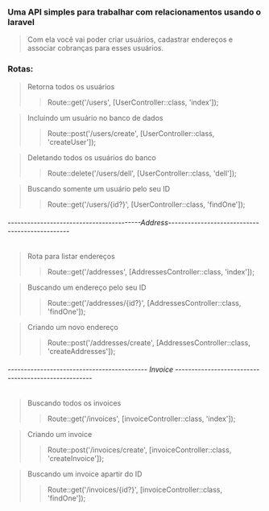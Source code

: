 ### Uma API simples para trabalhar com relacionamentos usando o laravel 

> Com ela você vai poder criar usuários, cadastrar endereços e associar cobranças para esses usuários.

### Rotas:

> Retorna todos os usuários
>> Route::get('/users', [UserController::class, 'index']);

> Incluindo um usuário no banco de dados
>> Route::post('/users/create', [UserController::class, 'createUser']);

> Deletando todos os usuários do banco
>> Route::delete('/users/dell', [UserController::class, 'dell']);

>Buscando somente um usuário pelo seu ID
>>Route::get('/users/{id?}', [UserController::class, 'findOne']);


###### -----------------------------------------Address-----------------------------------------------

> Rota para listar endereços
>>Route::get('/addresses', [AddressesController::class, 'index']);

> Buscando um endereço pelo seu ID
>>Route::get('/addresses/{id?}', [AddressesController::class, 'findOne']);

> Criando um novo endereço
>>Route::post('/addresses/create', [AddressesController::class, 'createAddresses']);


###### ------------------------------------------- Invoice ----------------------------------------------------

> Buscando todos os invoices
>>Route::get('/invoices', [invoiceController::class, 'index']);

> Criando um invoice 
>>Route::post('/invoices/create', [invoiceController::class, 'createInvoice']);

> Buscando um invoice apartir do ID
>>Route::get('/invoices/{id?}', [invoiceController::class, 'findOne']);


